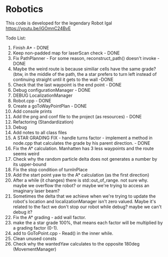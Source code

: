 # Robotics
This code is developed for the legendary Robot Igal
https://youtu.be/iGOmnC24BvE

Todo List:
  1. Finish A* - DONE
  2. Keep non-padded map for laserScan check - DONE
  3. Fix PathPlanner - For some reason, reconstruct_path() doesn't invoke - DONE
  4. Maybe the weird route is because similiar cells have the same grade? 
     (btw, in the middle of the path, 
     the a star prefers to turn left instead of continuing straight until it gets to the wall       -DONE
  5. Check that the last waypoint is the end point - DONE
  6. Debug configurationManager - DONE
  7. DEBUG LocalizationManager
  8. Robot.cpp - DONE
  9. Create a goToWayPointPlan - DONE
  10. Add console prints
  11. Add the png and conf file to the project (as resources) - DONE
  12. Refactoring (Standardization)
  13. Debug
  14. Add notes to all class files
  15. A STAR GRADING FIX - handle turns factor - implement a method in node.cpp that calculates the grade by his parent            direction. - DONE
  16. Fix the A* calculation. Manhatten has 3 less waypoints and the route seems weird
  17. Check why the random particle delta does not generates a number by its upper-bound
  18. Fix the stop condition of turnInPlace
  19. Add the start point yaw to the A* calculation (as the first direction)
  20. After a while (it changes) there is std::out_of_range. not sure why. 
      maybe we overflow the robot? or maybe we're trying to access an imaginary laser beam?
  21. Sometimes the delta that we achieve when we're trying to update the robot's location and 
      localizationManager isn't zero valued. 
      Maybe it's related to the fact we don't stop our robot while debug? maybe we can't debug it?
  22. Fix the A* grading - add wall factor.
  23. make the a star grade 100%, that means each factor will be multiplied by a grading factor (0-1).
  24. add to GoToPoint.cpp - Read() in the inner while.
  25. Clean unused consts
  26. Check why the wantedYaw calculates to the opposite 180deg (MovementManager)
